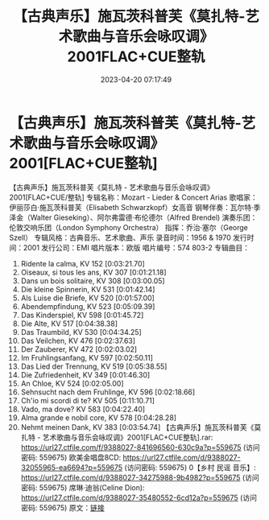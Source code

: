 ﻿---
title: 【古典声乐】施瓦茨科普芙《莫扎特-艺术歌曲与音乐会咏叹调》2001FLAC+CUE整轨
date: 2023-04-20 07:17:49
categories: 外语音乐
tags: 外语音乐
---
# 【古典声乐】施瓦茨科普芙《莫扎特-艺术歌曲与音乐会咏叹调》2001[FLAC+CUE整轨]

【古典声乐】施瓦茨科普芙《莫扎特 -
艺术歌曲与音乐会咏叹调》2001[FLAC+CUE/整轨]
专辑名称：Mozart - Lieder & Concert Arias
歌唱家：伊丽莎白·施瓦茨科普芙（Elisabeth Schwarzkopf）女高音
钢琴伴奏：瓦尔特·季泽金（Walter Gieseking）、阿尔弗雷德·布伦德尔（Alfred Brendel)
演奏乐团：伦敦交响乐团（London Symphony Orchestra）
指挥：乔治·塞尔（George Szell）
专辑风格：古典音乐、艺术歌曲、声乐
录音时间：1956 & 1970
发行时间：2001
发行公司：EMI
唱片版本：欧版
唱片编号：574 803-2
专辑曲目：
01. Ridente la calma, KV 152 [0:03:21.70]
02. Oiseaux, si tous les ans, KV 307 [0:01:21.18]
03. Dans un bois solitaire, KV 308 [0:03:00.05]
04. Die kleine Spinnerin, KV 531 [0:01:42.14]
05. Als Luise die Briefe, KV 520 [0:01:57.00]
06. Abendempfindung, KV 523 [0:05:09.39]
07. Das Kinderspiel, KV 598 [0:01:45.72]
08. Die Alte, KV 517 [0:04:38.38]
09. Das Traumbild, KV 530 [0:04:34.25]
10. Das Veilchen, KV 476 [0:02:37.63]
11. Der Zauberer, KV 472 [0:02:03.02]
12. Im Fruhlingsanfang, KV 597 [0:02:50.11]
13. Das Lied der Trennung, KV 519 [0:05:38.55]
14. Die Zufriedenheit, KV 349 [0:01:46.30]
15. An Chloe, KV 524 [0:02:05.00]
16. Sehnsucht nach dem Fruhlinge, KV 596 [0:02:18.66]
17. Ch'io mi scordi di te? KV 505 [0:11:10.71]
18. Vado, ma dove? KV 583 [0:04:22.40]
19. Alma grande e nobil core, KV 578 [0:04:28.28]
20. Nehmt meinen Dank, KV 383 [0:03:54.74]
【古典声乐】施瓦茨科普芙《莫扎特 - 艺术歌曲与音乐会咏叹调》2001[FLAC+CUE整轨].rar: https://url27.ctfile.com/f/9388027-841696560-630c9a?p=559675
(访问密码: 559675)
欧美金唱盘8CD: https://url27.ctfile.com/d/9388027-32055965-ea6694?p=559675
(访问密码: 559675)
0【乡村 民谣 音乐】: https://url27.ctfile.com/d/9388027-34275988-9b4982?p=559675
(访问密码: 559675)
席琳·迪翁(Celine Dion): https://url27.ctfile.com/d/9388027-35480552-6cd12a?p=559675
(访问密码: 559675)
原文：[链接](https://blog.sina.com.cn/s/blog_1647c7e76010311io.html)